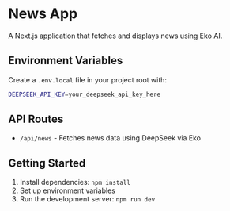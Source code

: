 # News App

A Next.js application that fetches and displays news using Eko AI.

## Environment Variables

Create a `.env.local` file in your project root with:

```bash
DEEPSEEK_API_KEY=your_deepseek_api_key_here
```

## API Routes

- `/api/news` - Fetches news data using DeepSeek via Eko

## Getting Started

1. Install dependencies: `npm install`
2. Set up environment variables
3. Run the development server: `npm run dev`

